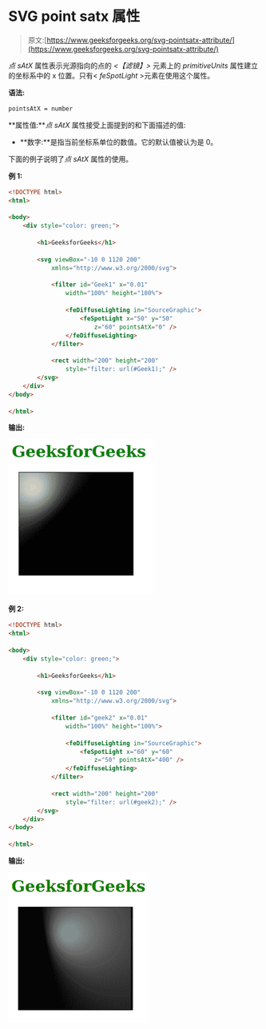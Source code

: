 # SVG point satx 属性

> 原文:[https://www.geeksforgeeks.org/svg-pointsatx-attribute/](https://www.geeksforgeeks.org/svg-pointsatx-attribute/)

*点 sAtX* 属性表示光源指向的点的 *<【滤镜】>* 元素上的 *primitiveUnits* 属性建立的坐标系中的 x 位置。只有< *feSpotLight* >元素在使用这个属性。

**语法:**

```html
pointsAtX = number
```

**属性值:***点 sAtX* 属性接受上面提到的和下面描述的值:

*   **数字:**是指当前坐标系单位的数值。它的默认值被认为是 0。

下面的例子说明了*点 sAtX* 属性的使用。

**例 1:**

```html
<!DOCTYPE html>
<html>

<body>
    <div style="color: green;">

        <h1>GeeksforGeeks</h1>

        <svg viewBox="-10 0 1120 200" 
            xmlns="http://www.w3.org/2000/svg">

            <filter id="Geek1" x="0.01" 
                width="100%" height="100%">

                <feDiffuseLighting in="SourceGraphic">
                    <feSpotLight x="50" y="50" 
                        z="60" pointsAtX="0" />
                </feDiffuseLighting>
            </filter>

            <rect width="200" height="200" 
                style="filter: url(#Geek1);" />
        </svg>
    </div>
</body>

</html>
```

**输出:**

![](img/28f9b452593d6f640fad5f03019435f3.png)

**例 2:**

```html
<!DOCTYPE html>
<html>

<body>
    <div style="color: green;">

        <h1>GeeksforGeeks</h1>

        <svg viewBox="-10 0 1120 200" 
            xmlns="http://www.w3.org/2000/svg">

            <filter id="geek2" x="0.01" 
                width="100%" height="100%">

                <feDiffuseLighting in="SourceGraphic">
                    <feSpotLight x="60" y="60" 
                        z="50" pointsAtX="400" />
                </feDiffuseLighting>
            </filter>

            <rect width="200" height="200" 
                style="filter: url(#geek2);" />
        </svg>
    </div>
</body>

</html>
```

**输出:**

![](img/64b7f45761b91514c400b3ffc405222e.png)